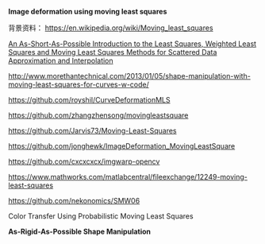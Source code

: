 **Image deformation using moving least squares**


背景资料：
https://en.wikipedia.org/wiki/Moving_least_squares

[An As-Short-As-Possible Introduction to the Least Squares, Weighted Least
Squares and Moving Least Squares Methods for Scattered Data
Approximation and Interpolation](http://www.nealen.net/projects/mls/asapmls.pdf)

http://www.morethantechnical.com/2013/01/05/shape-manipulation-with-moving-least-squares-for-curves-w-code/

https://github.com/royshil/CurveDeformationMLS

https://github.com/zhangzhensong/movingleastsquare

https://github.com/Jarvis73/Moving-Least-Squares

https://github.com/jonghewk/ImageDeformation_MovingLeastSquare

https://github.com/cxcxcxcx/imgwarp-opencv

https://www.mathworks.com/matlabcentral/fileexchange/12249-moving-least-squares

https://github.com/nekonomics/SMW06

Color Transfer Using Probabilistic Moving Least Squares

**As-Rigid-As-Possible Shape Manipulation**